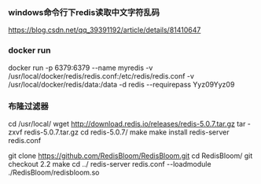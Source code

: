 ### windows命令行下redis读取中文字符乱码

https://blog.csdn.net/qq_39391192/article/details/81410647

### docker run

docker run -p 6379:6379 --name myredis -v /usr/local/docker/redis/redis.conf:/etc/redis/redis.conf -v /usr/local/docker/redis/data:/data -d redis --requirepass Yyz09Yyz09


### 布隆过滤器
cd /usr/local/
wget http://download.redis.io/releases/redis-5.0.7.tar.gz
tar -zxvf redis-5.0.7.tar.gz
cd redis-5.0.7/
make
make install
redis-server redis.conf

git clone https://github.com/RedisBloom/RedisBloom.git
cd RedisBloom/
git checkout 2.2
make
cd ../
redis-server redis.conf --loadmodule ./RedisBloom/redisbloom.so